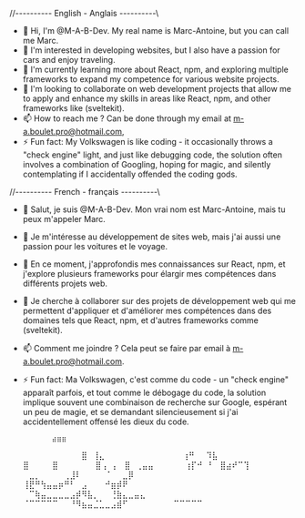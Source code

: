 //---------- English - Anglais ----------\\

- 👋 Hi, I'm @M-A-B-Dev. My real name is Marc-Antoine, but you can call me Marc.
- 👀 I'm interested in developing websites, but I also have a passion for cars and enjoy traveling.
- 🌱 I'm currently learning more about React, npm, and exploring multiple frameworks to expand my competence for various website projects.
- 💞️ I'm looking to collaborate on web development projects that allow me to apply and enhance my skills in areas like React, npm, and other frameworks like (sveltekit).                                                                        
- 📫 How to reach me ? Can be done through my email at m-a.boulet.pro@hotmail.com,
- ⚡ Fun fact:  My Volkswagen is like coding - it occasionally throws a "check engine" light,
                and just like debugging code, the solution often involves a combination of Googling, hoping
                for magic, and silently contemplating if I accidentally offended the coding gods.
  

//---------- French - français ----------\\
  
- 👋 Salut, je suis @M-A-B-Dev. Mon vrai nom est Marc-Antoine, mais tu peux m'appeler Marc.
- 👀 Je m'intéresse au développement de sites web, mais j'ai aussi une passion pour les voitures et le voyage.
- 🌱 En ce moment, j'approfondis mes connaissances sur React, npm, et j'explore plusieurs frameworks pour élargir mes compétences dans différents projets web.
- 💞️ Je cherche à collaborer sur des projets de développement web qui me permettent d'appliquer et d'améliorer mes compétences dans des domaines tels que React, npm, et d'autres frameworks comme (sveltekit).
- 📫 Comment me joindre ? Cela peut se faire par email à m-a.boulet.pro@hotmail.com.
- ⚡ Fun fact: Ma Volkswagen, c'est comme du code - un "check engine" apparaît parfois,
               et tout comme le débogage du code, la solution implique souvent une combinaison de recherche sur Google,
               espérant un peu de magie, et se demandant silencieusement si j'ai accidentellement offensé les dieux du code.
                                                                                                                                                                                                                  
             ⣴⣶⣶⠀⠀⠀⠀⠀⠀⠀
  ⠀⠀⠀⠀⠀⠀⠀⠀⠀⠀⣿⠀⢸⣄⠀⠀⠀⠀⠀⠀⠀⠀⠀⠀⠀⠀⠀
            ⢰⠛⠀⠀⠹⣧⠀⠀⠀⠀⠀⠀
             ⣿⠀⠀⠀⠀⣿⠀⠀⠀⠀⠀⠀
             ⣿⢠⠀⡄⠀⣿⠀⢀⣤⣤⠀⠀⠀⠀⠀
            ⢰⡏⠚⠀⠃⠀⣿⣴⠞⠉⢹⠀⠀⠀⠀⠀⠀⠀⠀
   ⠀⣀⡀⠀⠀⠀⠀⢀⣸⠇⠀⠀⠀⠀⠈⠀⠀⣀⡿⠀⠀⠀⠀⠀⠀⠀
  ⢸⣟⠛⢳⣤⣤⡶⠛⠃⠀⣠⠀⠀⠀⠚⣶⡾⠟⠀⠀⠀⠀⠀⠀⠀⠀⠀⠀
  ⠀⠉⢷⣤⣀⣀⣀⣀⣠⡾⠻⣧⡀⠀⠀⢘⣷⣄⣀⣤⣄⠀⠀⠀⠀⠀
       ⠈⠉⠉⠉⠉⠉⠀⠀⠘⠻⣦⣤⣈⣁⣀⣠⣾⠋⠀⠀⠀⠀⠀⠀
                 ⠀   ⠉⠉⠉⠉⠉⠀⠀⠀⠀⠀⠀
